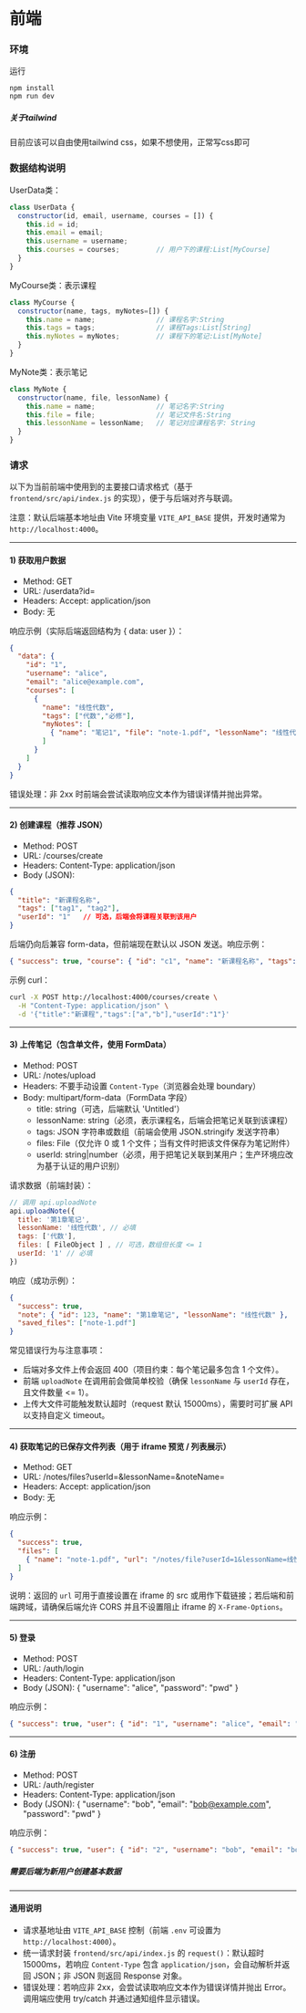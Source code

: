 # 前端

### 环境

运行
```
npm install
npm run dev
```

##### 关于tailwind

目前应该可以自由使用tailwind css，如果不想使用，正常写css即可

### 数据结构说明

UserData类：

```javaScript
class UserData {
  constructor(id, email, username, courses = []) {
    this.id = id;
    this.email = email;
    this.username = username;
    this.courses = courses;         // 用户下的课程:List[MyCourse]
  }
}
``` 

MyCourse类：表示课程

```javaScript
class MyCourse {
  constructor(name, tags, myNotes=[]) {
    this.name = name;               // 课程名字:String
    this.tags = tags;               // 课程Tags:List[String]
    this.myNotes = myNotes;         // 课程下的笔记:List[MyNote]
  }
}
```

MyNote类：表示笔记

```javaScript
class MyNote {
  constructor(name, file, lessonName) {
    this.name = name;               // 笔记名字:String
    this.file = file;               // 笔记文件名:String
    this.lessonName = lessonName;   // 笔记对应课程名字: String
  }
}
```

### 请求
以下为当前前端中使用到的主要接口请求格式（基于 `frontend/src/api/index.js` 的实现），便于与后端对齐与联调。

注意：默认后端基本地址由 Vite 环境变量 `VITE_API_BASE` 提供，开发时通常为 `http://localhost:4000`。

---

#### 1) 获取用户数据

- Method: GET
- URL: /userdata?id=<userId>
- Headers: Accept: application/json
- Body: 无

响应示例（实际后端返回结构为 { data: user }）：

```json
{
  "data": {
    "id": "1",
    "username": "alice",
    "email": "alice@example.com",
    "courses": [
      {
        "name": "线性代数",
        "tags": ["代数","必修"],
        "myNotes": [
          { "name": "笔记1", "file": "note-1.pdf", "lessonName": "线性代数" }
        ]
      }
    ]
  }
}
```

错误处理：非 2xx 时前端会尝试读取响应文本作为错误详情并抛出异常。

---

#### 2) 创建课程（推荐 JSON）

- Method: POST
- URL: /courses/create
- Headers: Content-Type: application/json
- Body (JSON):

```json
{
  "title": "新课程名称",
  "tags": ["tag1", "tag2"],
  "userId": "1"   // 可选，后端会将课程关联到该用户
}
```

后端仍向后兼容 form-data，但前端现在默认以 JSON 发送。响应示例：

```json
{ "success": true, "course": { "id": "c1", "name": "新课程名称", "tags": ["tag1"] } }
```

示例 curl：

```bash
curl -X POST http://localhost:4000/courses/create \
  -H "Content-Type: application/json" \
  -d '{"title":"新课程","tags":["a","b"],"userId":"1"}'
```

---

#### 3) 上传笔记（包含单文件，使用 FormData）

- Method: POST
- URL: /notes/upload
- Headers: 不要手动设置 `Content-Type`（浏览器会处理 boundary）
- Body: multipart/form-data（FormData 字段）
  - title: string（可选，后端默认 'Untitled'）
  - lessonName: string（必须，表示课程名，后端会把笔记关联到该课程）
  - tags: JSON 字符串或数组（前端会使用 JSON.stringify 发送字符串）
  - files: File（仅允许 0 或 1 个文件；当有文件时把该文件保存为笔记附件）
  - userId: string|number（必须，用于把笔记关联到某用户；生产环境应改为基于认证的用户识别）

请求数据（前端封装）：

```js
// 调用 api.uploadNote
api.uploadNote({
  title: '第1章笔记',
  lessonName: '线性代数', // 必填
  tags: ['代数'],
  files: [ FileObject ] , // 可选，数组但长度 <= 1
  userId: '1' // 必填
})
```

响应（成功示例）：

```json
{
  "success": true,
  "note": { "id": 123, "name": "第1章笔记", "lessonName": "线性代数" },
  "saved_files": ["note-1.pdf"]
}
```

常见错误行为与注意事项：
- 后端对多文件上传会返回 400（项目约束：每个笔记最多包含 1 个文件）。
- 前端 `uploadNote` 在调用前会做简单校验（确保 `lessonName` 与 `userId` 存在，且文件数量 <= 1）。
- 上传大文件可能触发默认超时（request 默认 15000ms），需要时可扩展 API 以支持自定义 timeout。

---

#### 4) 获取笔记的已保存文件列表（用于 iframe 预览 / 列表展示）

- Method: GET
- URL: /notes/files?userId=<userId>&lessonName=<lessonName>&noteName=<noteName>
- Headers: Accept: application/json
- Body: 无

响应示例：

```json
{
  "success": true,
  "files": [
    { "name": "note-1.pdf", "url": "/notes/file?userId=1&lessonName=线性代数&noteName=笔记1&filename=note-1.pdf" }
  ]
}
```

说明：返回的 `url` 可用于直接设置在 iframe 的 src 或用作下载链接；若后端和前端跨域，请确保后端允许 CORS 并且不设置阻止 iframe 的 `X-Frame-Options`。

---
<!-- 
#### 5) 获取笔记文件的访问 URL（构造器）

- 功能：前端可使用 `api.getNoteFileUrl({ userId, lessonName, noteName, filename })` 构造访问 URL，返回字符串（不发请求）。

示例返回值：
```
"http://localhost:4000/notes/file?userId=1&lessonName=线性代数&noteName=笔记1&filename=note-1.pdf"
```

用途：适合直接在 `<iframe>`、`<a href>` 等处使用（若后端允许直接访问）。

---

#### 6) 直接下载/流式获取笔记文件（用于 Blob 处理或鉴权场景）

- Method: GET
- URL: /notes/file?userId=<userId>&lessonName=<lessonName>&noteName=<noteName>&filename=<filename>
- Headers: 可携带鉴权 header（如果后端要求）
- Body: 无

说明：前端有 `api.downloadNoteFile(...)`，会通过统一的 `request()` 发起 GET；当响应不是 JSON 时 `request()` 会返回原始 Response 对象，调用方可用 `response.blob()` 或 `response.arrayBuffer()` 处理并生成 object URL，用于 `<iframe>` 或下载。

示例（保存为本地文件）：

```js
const res = await api.downloadNoteFile({ userId, lessonName, noteName, filename });
if (res instanceof Response) {
  const blob = await res.blob();
  const url = URL.createObjectURL(blob);
  // 用法：设置 iframe src 或创建 <a download> 强制下载
}
```

注意：若要在 iframe 中显示 PDF 且后端需要自定义 header（如 Authorization），请使用此方法（先 fetch 为 Blob，再生成 object URL 赋值给 iframe 的 src）。

---

--- -->

#### 5) 登录

- Method: POST
- URL: /auth/login
- Headers: Content-Type: application/json
- Body (JSON): { "username": "alice", "password": "pwd" }

响应示例：
```json
{ "success": true, "user": { "id": "1", "username": "alice", "email": "alice@example.com" } }
```

---

#### 6) 注册

- Method: POST
- URL: /auth/register
- Headers: Content-Type: application/json
- Body (JSON): { "username": "bob", "email": "bob@example.com", "password": "pwd" }

响应示例：
```json
{ "success": true, "user": { "id": "2", "username": "bob", "email": "bob@example.com" } }
```

##### 需要后端为新用户创建基本数据

---

#### 通用说明

- 请求基地址由 `VITE_API_BASE` 控制（前端 `.env` 可设置为 `http://localhost:4000`）。
- 统一请求封装 `frontend/src/api/index.js` 的 `request()`：默认超时 15000ms，若响应 `Content-Type` 包含 `application/json`，会自动解析并返回 JSON；非 JSON 则返回 Response 对象。
- 错误处理：若响应非 2xx，会尝试读取响应文本作为错误详情并抛出 Error。调用端应使用 try/catch 并通过通知组件显示错误。



